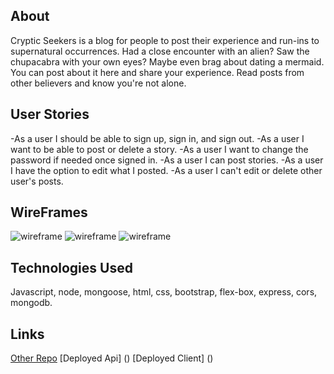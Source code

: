 ## About ##
Cryptic Seekers is a blog for people to post their experience and run-ins to supernatural occurrences. Had a close encounter with an alien? Saw the chupacabra with your own eyes? Maybe even brag about dating a mermaid. You can post about it here and share your experience. Read  posts from other believers and know you're not alone.

## User Stories ##
-As a user I should be able to sign up, sign in, and sign out.
-As a user I want to be able to post or delete a story.
-As a user I want to change the password if needed once signed in.
-As a user I can post stories.
-As a user I have the option to edit what I posted.
-As a user I can't edit or delete other user's posts.

## WireFrames ##
![wireframe](https://i.imgur.com/ozcaXJj.png)
![wireframe](https://i.imgur.com/0yAM1kb.png)
![wireframe](https://i.imgur.com/OGt2o8R.png)

## Technologies Used ##
Javascript, node, mongoose, html, css, bootstrap, flex-box, express, cors, mongodb.

## Links ##
[Other Repo](https://github.com/Johnnia001/Cryptic-Seekers)
[Deployed Api] (<insert link>)
[Deployed Client] (<insert link>)
